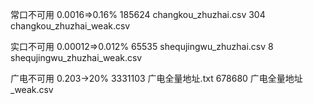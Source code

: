 
常口不可用 0.0016=>0.16%
185624 changkou_zhuzhai.csv
304    changkou_zhuzhai_weak.csv

实口不可用 0.00012=>0.012%
65535 shequjingwu_zhuzhai.csv
8     shequjingwu_zhuzhai_weak.csv

广电不可用 0.203->20%
3331103 广电全量地址.txt
678680  广电全量地址_weak.csv


